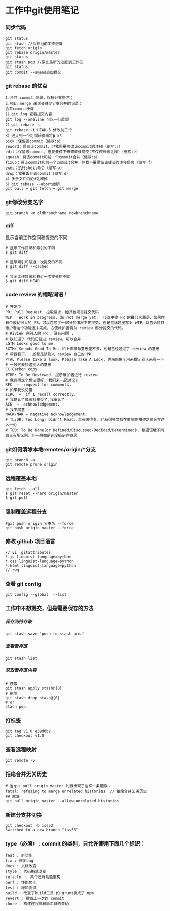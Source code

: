 # 工作中git使用笔记

### 同步代码
``````
git status
git stash //保存当前工作进度
git fetch origin
git rebase origin/master
git status
git stash pop //恢复最新的进度到工作区
git status
git commit --amend追加提交
``````
### git rebase 的优点   
`````
1.合并 commit 记录，保持分支整洁；     
2.相比 merge 来说会减少分支合并的记录；     
合并commit步骤    
1）git log 查看提交内容       
git log --oneline 可以一行展现    
2）git rebase -i    
git rebase -i HEAD~3 修改前三个   
3）进入到一个可编辑页面将p->s    
pick：保留该commit（缩写:p）    
reword：保留该commit，但我需要修改该commit的注释（缩写:r）   
edit：保留该commit, 但我要停下来修改该提交(不仅仅修改注释)（缩写:e）   
squash：将该commit和前一个commit合并（缩写:s）   
fixup：将该commit和前一个commit合并，但我不要保留该提交的注释信息（缩写:f）    
exec：执行shell命令（缩写:x）     
drop：我要丢弃该commit（缩写:d）    
4）多余文件内的#注释掉     
5）git rebase --abort撤销   
git pull = git fetch + git merge 
```````

### git修改分支名字 
``````
git branch -m oldbranchname newbranchname    
``````

### diff
显示当前工作空间和提交的不同
``````
# 显示工作目录和索引的不同
$ git diff

# 显示索引和最近一次提交的不同
$ git diff --cached

# 显示工作目录和最近一次提交的不同
$ git diff HEAD
``````

### code review 的缩略词语！  

```````
# 开发中
PR: Pull Request. 拉取请求，给其他项目提交代码  
WIP   Work in progress, do not merge yet.  传说中提 PR 的最佳实践是，如果你有个改动很大的 PR，可以在写了一部分的情况下先提交，但是在标题里写上 WIP，以告诉项目维护者这个功能还未完成，方便维护者提前 review 部分提交的代码。
# Riview 完别人的 PR ，没有问题 ;
# 朕知道了 代码已经过 review，可以合并  
LGTM Looks good to me. 
SGTM: Sounds Good To Me. 和上面那句意思差不多，也是已经通过了 review 的意思 
# 帮我看下，一般都是请别人 review 自己的 PR
PTAL Please take a look. Please Take A Look. 你来瞅瞅？用来提示别人来看一下 
# 一般代表抄送别人的意思
CC Carbon copy 
#TBR: To Be Reviewed. 提示维护者进行 review  
# 我觉得这个想法很好, 我们来一起讨论下
RFC  —  request for comments. 
# 如果我没记错
IIRC  —  if I recall correctly. 
# 我确认了或者我接受了,我承认了
ACK  —  acknowledgement.
# 我不同意
NACK/NAK — negative acknowledgement.
# TL;DR: Too Long; Didn't Read. 太长懒得看。也有很多文档在做简略描述之前会写这么一句 
# TBD: To Be Done(or Defined/Discussed/Decided/Determined). 根据语境不同意义有所区别，但一般都是还没搞定的意思
```````

### git如何清除本地remotes/origin/*分支
``````
git branch -a
git remote prune origin
``````

### 远程覆盖本地
```````
git fetch --all
$ git reset --hard origin/master 
$ git pull
```````
### 强制覆盖远程分支
```````
#git push origin 分支名 --force
git push origin master --force
```````

### 修改 github 项目语言
```
// vi .gitattributes
*.js linguist-language=python
*.css linguist-language=python
*.html linguist-language=python
// :wq
```
### 查看 git config
```````
git config --global  --list
```````

### 工作中不想提交，但是需要保存的方法
##### 保存到待存取
````````
git stash save 'push to stash area'
````````
##### 查看暂存区
````````
git stash list
````````
##### 获取暂存区内容
````````
# 获取
git stash apply stash@{0}
# 删除
git stash drop stash@{0}
# or
stash pop
````````

### 打标签
``````
git tag v1.0 e39d0b2
git checkout v1.0
``````

### 查看远程映射
``````
git remote -v
``````
### 拒绝合并无关历史
``````
# 当git pull origin master 时就出现了这样一条错误：
fatal: refusing to merge unrelated histories  // 拒绝合并无关历史
## 解决
git pull origin master --allow-unrelated-histories 
``````
### 新建分支并切换
``````
git checkout -b iss53
Switched to a new branch "iss53"
``````

###  type（必须） : commit 的类别，只允许使用下面几个标识：
```````
feat : 新功能
fix : 修复bug
docs : 文档改变
style : 代码格式改变
refactor : 某个已有功能重构
perf : 性能优化
test : 增加测试
build : 改变了build工具 如 grunt换成了 npm
revert : 撤销上一次的 commit
chore : 构建过程或辅助工具的变动
```````


